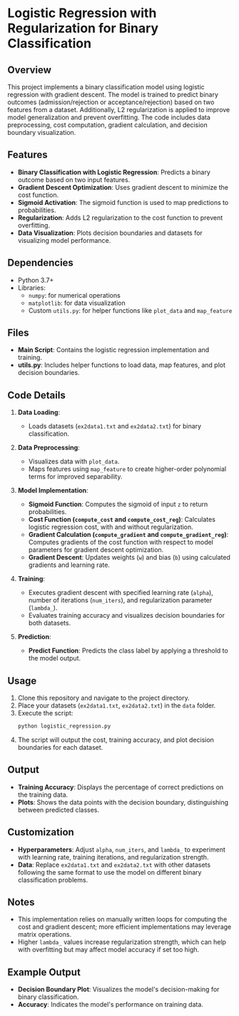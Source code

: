 # Logistic Regression with Regularization for Binary Classification

## Overview
This project implements a binary classification model using logistic regression with gradient descent. The model is trained to predict binary outcomes (admission/rejection or acceptance/rejection) based on two features from a dataset. Additionally, L2 regularization is applied to improve model generalization and prevent overfitting. The code includes data preprocessing, cost computation, gradient calculation, and decision boundary visualization.

## Features
- **Binary Classification with Logistic Regression**: Predicts a binary outcome based on two input features.
- **Gradient Descent Optimization**: Uses gradient descent to minimize the cost function.
- **Sigmoid Activation**: The sigmoid function is used to map predictions to probabilities.
- **Regularization**: Adds L2 regularization to the cost function to prevent overfitting.
- **Data Visualization**: Plots decision boundaries and datasets for visualizing model performance.

## Dependencies
- Python 3.7+
- Libraries:
  - `numpy`: for numerical operations
  - `matplotlib`: for data visualization
  - Custom `utils.py`: for helper functions like `plot_data` and `map_feature`

## Files
- **Main Script**: Contains the logistic regression implementation and training.
- **utils.py**: Includes helper functions to load data, map features, and plot decision boundaries.

## Code Details
1. **Data Loading**:
   - Loads datasets (`ex2data1.txt` and `ex2data2.txt`) for binary classification.

2. **Data Preprocessing**:
   - Visualizes data with `plot_data`.
   - Maps features using `map_feature` to create higher-order polynomial terms for improved separability.

3. **Model Implementation**:
   - **Sigmoid Function**: Computes the sigmoid of input `z` to return probabilities.
   - **Cost Function (`compute_cost` and `compute_cost_reg`)**: Calculates logistic regression cost, with and without regularization.
   - **Gradient Calculation (`compute_gradient` and `compute_gradient_reg`)**: Computes gradients of the cost function with respect to model parameters for gradient descent optimization.
   - **Gradient Descent**: Updates weights (`w`) and bias (`b`) using calculated gradients and learning rate.

4. **Training**:
   - Executes gradient descent with specified learning rate (`alpha`), number of iterations (`num_iters`), and regularization parameter (`lambda_`).
   - Evaluates training accuracy and visualizes decision boundaries for both datasets.

5. **Prediction**:
   - **Predict Function**: Predicts the class label by applying a threshold to the model output.

## Usage
1. Clone this repository and navigate to the project directory.
2. Place your datasets (`ex2data1.txt`, `ex2data2.txt`) in the `data` folder.
3. Execute the script:
   ```python
   python logistic_regression.py
   ```
4. The script will output the cost, training accuracy, and plot decision boundaries for each dataset.

## Output
- **Training Accuracy**: Displays the percentage of correct predictions on the training data.
- **Plots**: Shows the data points with the decision boundary, distinguishing between predicted classes.

## Customization
- **Hyperparameters**: Adjust `alpha`, `num_iters`, and `lambda_` to experiment with learning rate, training iterations, and regularization strength.
- **Data**: Replace `ex2data1.txt` and `ex2data2.txt` with other datasets following the same format to use the model on different binary classification problems.

## Notes
- This implementation relies on manually written loops for computing the cost and gradient descent; more efficient implementations may leverage matrix operations.
- Higher `lambda_` values increase regularization strength, which can help with overfitting but may affect model accuracy if set too high.

## Example Output
- **Decision Boundary Plot**: Visualizes the model's decision-making for binary classification.
- **Accuracy**: Indicates the model's performance on training data.
